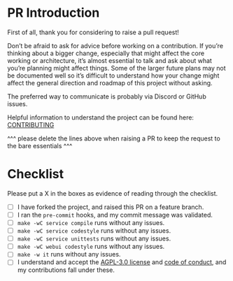 # PR Introduction

First of all, thank you for considering to raise a pull request!

Don’t be afraid to ask for advice before working on a contribution. If you’re thinking about a bigger change, especially that might affect the core working or architecture, it’s almost essential to talk and ask about what you’re planning might affect things.  Some of the larger future plans may not be documented well so it’s difficult to understand how your change might affect the general direction and roadmap of this project without asking.

The preferred way to communicate is probably via Discord or GitHub issues.

Helpful information to understand the project can be found here: [CONTRIBUTING](https://github.com/OliveTin/OliveTin/blob/main/CONTRIBUTING.adoc)

^^^ please delete the lines above when raising a PR to keep the request to the bare essentials ^^^

# Checklist
Please put a X in the boxes as evidence of reading through the checklist.

- [ ] I have forked the project, and raised this PR on a feature branch.
- [ ] I ran the `pre-commit` hooks, and my commit message was validated.
- [ ] `make -wC service compile` runs without any issues.
- [ ] `make -wC service codestyle` runs without any issues.
- [ ] `make -wC service unittests` runs without any issues.
- [ ] `make -wC webui codestyle` runs without any issues.
- [ ] `make -w it` runs without any issues.
- [ ] I understand and accept the [AGPL-3.0 license](LICENSE) and [code of conduct](CODE_OF_CONDUCT.md), and my contributions fall under these.

